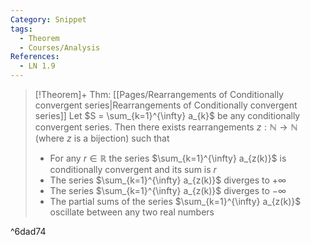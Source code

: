 ```yaml
---
Category: Snippet
tags:
  - Theorem
  - Courses/Analysis
References:
  - LN 1.9
---
```

> [!Theorem]+ Thm: [[Pages/Rearrangements of Conditionally convergent series|Rearrangements of Conditionally convergent series]]
> Let $S = \sum_{k=1}^{\infty} a_{k}$ be any conditionally convergent series. Then there exists rearrangements $z:\mathbb{N}\to \mathbb{N}$ (where $z$ is a bijection) such that
> - For any $r\in\mathbb{R}$ the series $\sum_{k=1}^{\infty} a_{z(k)}$ is conditionally convergent and its sum is $r$
> - The series $\sum_{k=1}^{\infty} a_{z(k)}$ diverges to $+\infty$
> - The series $\sum_{k=1}^{\infty} a_{z(k)}$ diverges to $-\infty$
> - The partial sums of the series $\sum_{k=1}^{\infty} a_{z(k)}$ oscillate between any two real numbers

^6dad74
